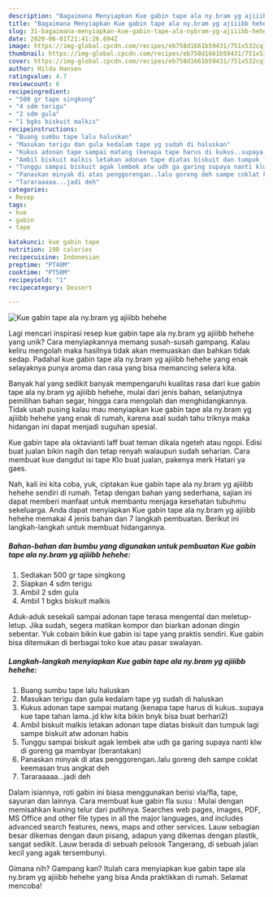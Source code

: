 ```yaml
---
description: "Bagaimana Menyiapkan Kue gabin tape ala ny.bram yg ajiiibb hehehe yang Lezat Sekali"
title: "Bagaimana Menyiapkan Kue gabin tape ala ny.bram yg ajiiibb hehehe yang Lezat Sekali"
slug: 31-bagaimana-menyiapkan-kue-gabin-tape-ala-nybram-yg-ajiiibb-hehehe-yang-lezat-sekali
date: 2020-06-01T21:41:26.694Z
image: https://img-global.cpcdn.com/recipes/eb758d1661b59431/751x532cq70/kue-gabin-tape-ala-nybram-yg-ajiiibb-hehehe-foto-resep-utama.jpg
thumbnail: https://img-global.cpcdn.com/recipes/eb758d1661b59431/751x532cq70/kue-gabin-tape-ala-nybram-yg-ajiiibb-hehehe-foto-resep-utama.jpg
cover: https://img-global.cpcdn.com/recipes/eb758d1661b59431/751x532cq70/kue-gabin-tape-ala-nybram-yg-ajiiibb-hehehe-foto-resep-utama.jpg
author: Hilda Hansen
ratingvalue: 4.7
reviewcount: 6
recipeingredient:
- "500 gr tape singkong"
- "4 sdm terigu"
- "2 sdm gula"
- "1 bgks biskuit malkis"
recipeinstructions:
- "Buang sumbu tape lalu haluskan"
- "Masukan terigu dan gula kedalam tape yg sudah di haluskan"
- "Kukus adonan tape sampai matang (kenapa tape harus di kukus..supaya kue tape tahan lama..jd klw kita bikin bnyk bisa buat berhari2)"
- "Ambil biskuit malkis letakan adonan tape diatas biskuit dan tumpuk lagi sampe biskuit atw adonan habis"
- "Tunggu sampai biskuit agak lembek atw udh ga garing supaya nanti klw di goreng ga mambyar (berantakan)"
- "Panaskan minyak di atas penggorengan..lalu goreng deh sampe coklat keemasan trus angkat deh"
- "Tararaaaaa...jadi deh"
categories:
- Resep
tags:
- kue
- gabin
- tape

katakunci: kue gabin tape 
nutrition: 198 calories
recipecuisine: Indonesian
preptime: "PT40M"
cooktime: "PT50M"
recipeyield: "1"
recipecategory: Dessert

---
```



![Kue gabin tape ala ny.bram yg ajiiibb hehehe](https://img-global.cpcdn.com/recipes/eb758d1661b59431/751x532cq70/kue-gabin-tape-ala-nybram-yg-ajiiibb-hehehe-foto-resep-utama.jpg)

Lagi mencari inspirasi resep kue gabin tape ala ny.bram yg ajiiibb hehehe yang unik? Cara menyiapkannya memang susah-susah gampang. Kalau keliru mengolah maka hasilnya tidak akan memuaskan dan bahkan tidak sedap. Padahal kue gabin tape ala ny.bram yg ajiiibb hehehe yang enak selayaknya punya aroma dan rasa yang bisa memancing selera kita.

Banyak hal yang sedikit banyak mempengaruhi kualitas rasa dari kue gabin tape ala ny.bram yg ajiiibb hehehe, mulai dari jenis bahan, selanjutnya pemilihan bahan segar, hingga cara mengolah dan menghidangkannya. Tidak usah pusing kalau mau menyiapkan kue gabin tape ala ny.bram yg ajiiibb hehehe yang enak di rumah, karena asal sudah tahu triknya maka hidangan ini dapat menjadi suguhan spesial.

Kue gabin tape ala oktavianti laff buat teman dikala ngeteh atau ngopi. Edisi buat jualan bikin nagih dan tetap renyah walaupun sudah seharian. Cara membuat kue dangdut isi tape Klo buat jualan, pakenya merk Hatari ya gaes.


Nah, kali ini kita coba, yuk, ciptakan kue gabin tape ala ny.bram yg ajiiibb hehehe sendiri di rumah. Tetap dengan bahan yang sederhana, sajian ini dapat memberi manfaat untuk membantu menjaga kesehatan tubuhmu sekeluarga. Anda dapat menyiapkan Kue gabin tape ala ny.bram yg ajiiibb hehehe memakai 4 jenis bahan dan 7 langkah pembuatan. Berikut ini langkah-langkah untuk membuat hidangannya.

<!--inarticleads1-->

##### Bahan-bahan dan bumbu yang digunakan untuk pembuatan Kue gabin tape ala ny.bram yg ajiiibb hehehe:

1. Sediakan 500 gr tape singkong
1. Siapkan 4 sdm terigu
1. Ambil 2 sdm gula
1. Ambil 1 bgks biskuit malkis


Aduk-aduk sesekali sampai adonan tape terasa mengental dan meletup-letup. Jika sudah, segera matikan kompor dan biarkan adonan dingin sebentar. Yuk cobain bikin kue gabin isi tape yang praktis sendiri. Kue gabin bisa ditemukan di berbagai toko kue atau pasar swalayan. 

<!--inarticleads2-->

##### Langkah-langkah menyiapkan Kue gabin tape ala ny.bram yg ajiiibb hehehe:

1. Buang sumbu tape lalu haluskan
1. Masukan terigu dan gula kedalam tape yg sudah di haluskan
1. Kukus adonan tape sampai matang (kenapa tape harus di kukus..supaya kue tape tahan lama..jd klw kita bikin bnyk bisa buat berhari2)
1. Ambil biskuit malkis letakan adonan tape diatas biskuit dan tumpuk lagi sampe biskuit atw adonan habis
1. Tunggu sampai biskuit agak lembek atw udh ga garing supaya nanti klw di goreng ga mambyar (berantakan)
1. Panaskan minyak di atas penggorengan..lalu goreng deh sampe coklat keemasan trus angkat deh
1. Tararaaaaa...jadi deh


Dalam isiannya, roti gabin ini biasa menggunakan berisi vla/fla, tape, sayuran dan lainnya. Cara membuat kue gabin fla susu : Mulai dengan memisahkan kuning telur dari putihnya. Searches web pages, images, PDF, MS Office and other file types in all the major languages, and includes advanced search features, news, maps and other services. Lauw sebagian besar dikemas dengan daun pisang, adapun yang dikemas dengan plastik, sangat sedikit. Lauw berada di sebuah pelosok Tangerang, di sebuah jalan kecil yang agak tersembunyi. 

Gimana nih? Gampang kan? Itulah cara menyiapkan kue gabin tape ala ny.bram yg ajiiibb hehehe yang bisa Anda praktikkan di rumah. Selamat mencoba!
